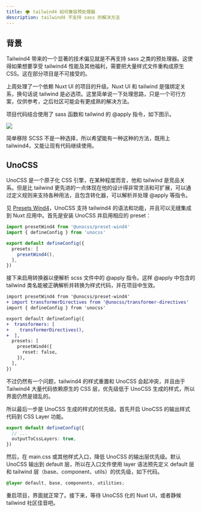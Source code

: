 ```yaml
---
title: 🌪️ tailwind4 如何兼容预处理器
description: tailwind4 不支持 sass 的解决方法
---
```


## 背景

Tailwind4 带来的一个显著的技术偏见就是不再支持 sass 之类的预处理器。这使得如果想要享受 tailwind4 性能及其他福利，需要把大量样式文件重构成原生 CSS。这在部分项目是不可接受的。

上周处理了一个依赖 Nuxt UI 的项目的升级。Nuxt UI 和 tailwind 是强绑定关系，换句话说 tailwind 是必选项。这里简单说一下处理思路，只是一个可行方案，仅供参考，之后社区可能会有更成熟的解决方法。

项目代码结合使用了 sass 函数和 tailwind 的 @apply 指令，如下图示。

![](https://mgear-image.oss-cn-shanghai.aliyuncs.com/image/other/202503241648840.png)

简单移除 SCSS 不是一种选择，所以希望能有一种这种的方法，既用上 tailwind4，又能让现有代码继续使用。

## UnoCSS

UnoCSS 是一个原子化 CSS 引擎，在某种程度而言，他和 tailwind 是竞品关系。但是比 tailwind 更先进的一点体现在他的设计得非常灵活和可扩展，可以通过定义规则来支持各种用法，且包含转化器，可以解析并处理 @apply 等指令。

见 [Presets Wind4](https://unocss.dev/presets/wind4)，UnoCSS 支持 tailwind4 的语法和功能，并且可以无缝集成到 Nuxt 应用中。首先是安装 UnoCSS 并启用相应的 preset：

```ts
import presetWind4 from '@unocss/preset-wind4'
import { defineConfig } from 'unocss'

export default defineConfig({
  presets: [
    presetWind4(),
  ],
})
```

接下来启用转换器以便解析 scss 文件中的 @apply 指令。这样 @apply 中包含的 tailwind 类名能被正确解析并转换为样式代码，并在项目中生效。

```diff
import presetWind4 from '@unocss/preset-wind4'
+ import transformerDirectives from '@unocss/transformer-directives'
import { defineConfig } from 'unocss'

export default defineConfig({
+  transformers: [
+    transformerDirectives(),
+  ],
  presets: [
    presetWind4({
      reset: false,
    }),
  ],
})
```

不过仍然有一个问题，tailwind4 的样式重置和 UnoCSS 会起冲突，并且由于 Tailwind4 大量代码依赖原生的 CSS 层，优先级低于 UnoCSS 生成的样式，所以界面仍然是错乱的。

所以最后一步是 UnoCSS 生成的样式的优先级。首先开启 UnoCSS 的输出样式代码到 CSS Layer 功能。

```ts
export default defineConfig({
  // ...
  outputToCssLayers: true,
})
```

然后，在 main.css 或其他样式入口，降低 UnoCSS 的输出层优先级。默认 UnoCSS 输出到 default 层，所以在入口文件使用 layer 语法预先定义 default 层和 tailwind 层（base、component、utils）的优先级，如下代码。

```css
@layer default, base, components, utilities;
```

重启项目，界面就正常了。接下来，等待 UnoCSS 化的 Nuxt UI，或者静候 tailwind 社区佳音吧。
